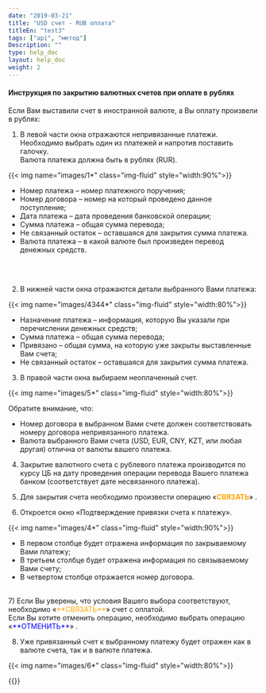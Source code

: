 ```yaml
---
date: "2019-03-21"
title: "USD счет - RUB оплата"
titleEn: "test3"
tags: ["api", "метод"]
Description: ""
type: help_doc
layout: help_doc
weight: 2
---
```


#### Инструкция по закрытию валютных счетов при оплате в рублях 

Если Вам выставили счет в иностранной валюте, а Вы оплату произвели в рублях:

1) В левой части окна отражаются непривязанные платежи. Необходимо выбрать один из платежей и напротив поставить галочку.  <br/>
Валюта платежа должна быть в рублях (RUR).

{{< img name="images/1*" class="img-fluid" style="width:90%">}} <br/>

* Номер платежа – номер платежного поручения;
* Номер договора – номер на который проведено данное поступление;
* Дата платежа – дата проведения банковской операции;
* Сумма платежа – общая сумма перевода;
* Не связанный остаток – оставшаяся для закрытия сумма платежа.  
* Валюта платежа – в какой валюте был произведен перевод денежных средств.
<br/>
<br/>

2) В нижней части окна отражаются детали выбранного Вами платежа: 

{{< img name="images/4344*" class="img-fluid" style="width:80%">}} <br/>

* Назначение платежа – информация, которую Вы указали при перечислении денежных средств;
* Сумма платежа – общая сумма перевода;
* Привязано – общая сумма, на которую уже закрыты выставленные Вам счета;
* Не связанный остаток – оставшаяся для закрытия сумма платежа.  

3) В правой части окна выбираем неоплаченный счет. 

{{< img name="images/5*" class="img-fluid" style="width:80%">}} <br/>

Обратите внимание, что:

* Номер договора в выбранном Вами счете должен соответствовать номеру договора непривязанного платежа.
* Валюта выбранного Вами счета (USD, EUR, CNY, KZT, или любая другая) отлична от валюты вашего платежа. 

4) Закрытие валютного счета с рублевого платежа производится по курсу ЦБ на дату проведения операции перевода Вашего платежа банком (соответствует дате несвязанного платежа).

5) Для закрытия счета необходимо произвести операцию «<span style="color:orange">**СВЯЗАТЬ**</span>» .

6) Откроется окно «Подтверждение привязки счета к платежу».  

{{< img name="images/4*" class="img-fluid" style="width:90%">}} 

* В первом столбце будет отражена информация по закрываемому Вами платежу;
* В третьем столбце будет отражена информация по связываемому Вами счету;
* В четвертом столбце отражается номер договора.

<br/>
7) Если Вы уверены, что условия Вашего выбора соответствуют, необходимо «<span style="color:orange">**СВЯЗАТЬ**</span>» счет с оплатой. <br/>
Если Вы хотите отменить операцию, необходимо выбрать операцию «<span style="color:blue">**ОТМЕНИТЬ**</span>» .

8) Уже привязанный счет к выбранному платежу будет отражен как в валюте счета, так и в валюте платежа. 

{{< img name="images/6*" class="img-fluid" style="width:80%">}} 


{{<isHelpful>}}

